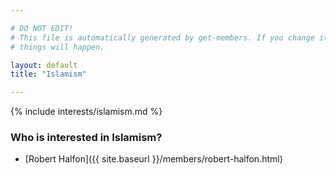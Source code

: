 ```yaml
---

# DO NOT EDIT!
# This file is automatically generated by get-members. If you change it, bad
# things will happen.

layout: default
title: "Islamism"

---
```


{% include interests/islamism.md %}

### Who is interested in Islamism?


* [Robert Halfon]({{ site.baseurl }}/members/robert-halfon.html)
